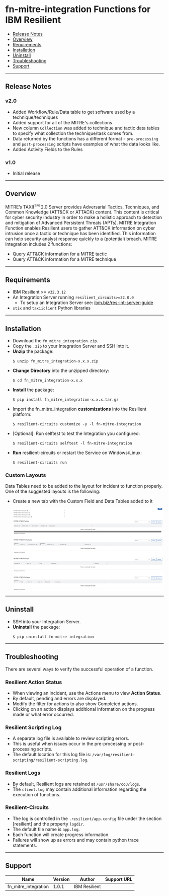 <!--
  This Install README.md is generated by running:
  "resilient-circuits docgen -p fn_mitre_integration --only-install-guide"

  It is best edited using a Text Editor with a Markdown Previewer. VS Code
  is a good example. Checkout https://guides.github.com/features/mastering-markdown/
  for tips on writing with Markdown

  If you make manual edits and run docgen again, a .bak file will be created

  Store any screenshots in the "doc/screenshots" directory and reference them like:
  ![screenshot: screenshot_1](./doc/screenshots/screenshot_1.png)
-->

# fn-mitre-integration Functions for IBM Resilient

- [Release Notes](#release-notes)
- [Overview](#overview)
- [Requirements](#requirements)
- [Installation](#installation)
- [Uninstall](#uninstall)
- [Troubleshooting](#troubleshooting)
- [Support](#support)

---

## Release Notes

### v2.0
- Added Workflow/Rule/Data table to get software used by a technique/techniques
- Added support for all of the MITRE's collections
- New column `Collection` was added to technique and tactic data tables 
to specify what collection the technique/task comes from.
- Data returned by the functions has a different format - `pre-processing` and `post-processing` scripts
have examples of what the data looks like.
- Added Activity Fields to the Rules

### v1.0
- Initial release

---

## Overview

MITRE’s TAXII<sup>TM</sup> 2.0 Server provides Adversarial Tactics, Techniques, and Common Knowledge (ATT&CK or ATTACK) content. 
This content is critical for cyber security industry in order to make a holistic approach to detection and mitigation of Advanced Persistent Threats (APTs). 
MITRE Integration Function enables Resilient users to gather ATT&CK information on cyber intrusion once a 
tactic or technique has been identified. This information can help security analyst response quickly to a (potential) breach. 
MITRE Integration includes 2 functions:

- Query ATT&CK information for a MITRE tactic
- Query ATT&CK information for a MITRE technique

---

## Requirements
<!--
  List any Requirements 
-->

* IBM Resilient >= `v32.3.12`
* An Integration Server running `resilient_circuits>=32.0.0`
  * To setup an Integration Server see: [ibm.biz/res-int-server-guide](https://ibm.biz/res-int-server-guide)
* `stix` and `taxiiclient` Python libraries 
---

## Installation
* Download the `fn_mitre_integration.zip`.
* Copy the `.zip` to your Integration Server and SSH into it.
* **Unzip** the package:
  ```
  $ unzip fn_mitre_integration-x.x.x.zip
  ```
* **Change Directory** into the unzipped directory:
  ```
  $ cd fn_mitre_integration-x.x.x
  ```
* **Install** the package:
  ```
  $ pip install fn_mitre_integration-x.x.x.tar.gz
  ```
* Import the fn_mitre_integration **customizations** into the Resilient platform:
  ```
  $ resilient-circuits customize -y -l fn-mitre-integration
  ```
* [Optional]: Run selftest to test the Integration you configured:
  ```
  $ resilient-circuits selftest -l fn-mitre-integration
  ```
* **Run** resilient-circuits or restart the Service on Windows/Linux:
  ```
  $ resilient-circuits run
  ```

### Custom Layouts
<!--
  Use this section to provide guidance on where the user should add any custom fields and data tables.
  You may wish to recommend a new incident tab.
  You should save a screenshot "custom_layouts.png" in the doc/screenshots directory and reference it here
-->
Data Tables need to be added to the layout for incident to function properly.
One of the suggested layouts is the following:

* Create a new tab with the Custom Field and Data Tables added to it

  ![screenshot: custom_layouts](./doc/screenshots/custom_layouts.png)

---

## Uninstall
* SSH into your Integration Server.
* **Uninstall** the package:
  ```
  $ pip uninstall fn-mitre-integration
  ```

---

## Troubleshooting
There are several ways to verify the successful operation of a function.

### Resilient Action Status
* When viewing an incident, use the Actions menu to view **Action Status**.
* By default, pending and errors are displayed.
* Modify the filter for actions to also show Completed actions.
* Clicking on an action displays additional information on the progress made or what error occurred.

### Resilient Scripting Log
* A separate log file is available to review scripting errors.
* This is useful when issues occur in the pre-processing or post-processing scripts.
* The default location for this log file is: `/var/log/resilient-scripting/resilient-scripting.log`.

### Resilient Logs
* By default, Resilient logs are retained at `/usr/share/co3/logs`.
* The `client.log` may contain additional information regarding the execution of functions.

### Resilient-Circuits
* The log is controlled in the `.resilient/app.config` file under the section [resilient] and the property `logdir`.
* The default file name is `app.log`.
* Each function will create progress information.
* Failures will show up as errors and may contain python trace statements.

---

<!--
  If necessary, use this section to describe how to configure your security application to work with the integration.
  Delete this section if the user does not need to perform any configuration procedures on your product.

## Configure <Product_Name>

* Step One
* Step Two
* Step Three

---
-->

## Support
| Name | Version | Author | Support URL |
| ---- | ------- | ------ | ----------- |
| fn_mitre_integration | 1.0.1 | IBM Resilient |  |